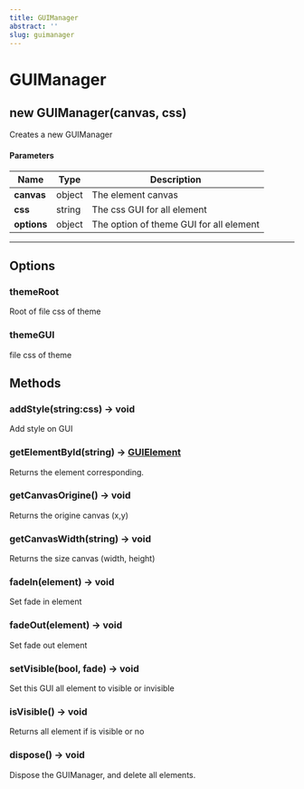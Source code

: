 ```yaml
---
title: GUIManager
abstract: ''
slug: guimanager
---
```


# GUIManager

## new GUIManager(canvas, css)
Creates a new GUIManager

#### Parameters
Name | Type | Description
---|---|---
**canvas** | object | The element canvas
**css** | string | The css GUI for all element
**options** | object | The option of theme GUI for all element
---

## Options

### themeRoot
Root of file css of theme

### themeGUI
file css of theme

## Methods

### addStyle(string:css) → void
Add style on GUI

### getElementById(string) → [GUIElement]()
Returns the element corresponding.

### getCanvasOrigine() → void
Returns the origine canvas (x,y)

### getCanvasWidth(string) → void
Returns the size canvas (width, height)

### fadeIn(element) → void
Set fade in element

### fadeOut(element) → void
Set fade out element

### setVisible(bool, fade) → void
Set this GUI all element to visible or invisible

### isVisible() → void
Returns all element if is visible or no

### dispose() → void
Dispose the GUIManager, and delete all elements.
